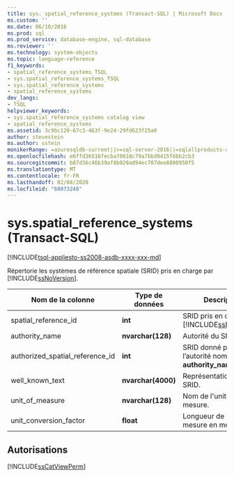 ```yaml
---
title: sys. spatial_reference_systems (Transact-SQL) | Microsoft Docs
ms.custom: ''
ms.date: 06/10/2016
ms.prod: sql
ms.prod_service: database-engine, sql-database
ms.reviewer: ''
ms.technology: system-objects
ms.topic: language-reference
f1_keywords:
- spatial_reference_systems_TSQL
- sys.spatial_reference_systems_TSQL
- sys.spatial_reference_systems
- spatial_reference_systems
dev_langs:
- TSQL
helpviewer_keywords:
- sys.spatial_reference_systems catalog view
- spatial_reference_systems
ms.assetid: 3c9bc120-67c3-463f-9e24-29fd623f25a0
author: stevestein
ms.author: sstein
monikerRange: =azuresqldb-current||>=sql-server-2016||=sqlallproducts-allversions||>=sql-server-linux-2017||=azuresqldb-mi-current
ms.openlocfilehash: e6ffd36516fecba70618c79a7bbd0415f6bb2cb3
ms.sourcegitcommit: b87d36c46b39af8b929ad94ec707dee8800950f5
ms.translationtype: MT
ms.contentlocale: fr-FR
ms.lasthandoff: 02/08/2020
ms.locfileid: "68073248"
---
```

# <a name="sysspatial_reference_systems-transact-sql"></a>sys.spatial_reference_systems (Transact-SQL)
[!INCLUDE[tsql-appliesto-ss2008-asdb-xxxx-xxx-md](../../includes/tsql-appliesto-ss2008-asdb-xxxx-xxx-md.md)]

  Répertorie les systèmes de référence spatiale (SRID) pris en charge par [!INCLUDE[ssNoVersion](../../includes/ssnoversion-md.md)].  

  
|Nom de la colonne|Type de données|Description|  
|-----------------|---------------|-----------------|  
|spatial_reference_id|**int**|SRID pris en charge par [!INCLUDE[ssNoVersion](../../includes/ssnoversion-md.md)].|  
|authority_name|**nvarchar(128)**|Autorité du SRID.|  
|authorized_spatial_reference_id|**int**|SRID donné par l’autorité nommée dans **authority_name**.|  
|well_known_text|**nvarchar(4000)**|Représentation WKT du SRID.|  
|unit_of_measure|**nvarchar(128)**|Nom de l'unité de mesure.|  
|unit_conversion_factor|**float**|Longueur de l'unité de mesure en mètres.|  
  
## <a name="permissions"></a>Autorisations  
 [!INCLUDE[ssCatViewPerm](../../includes/sscatviewperm-md.md)]  
  
  
